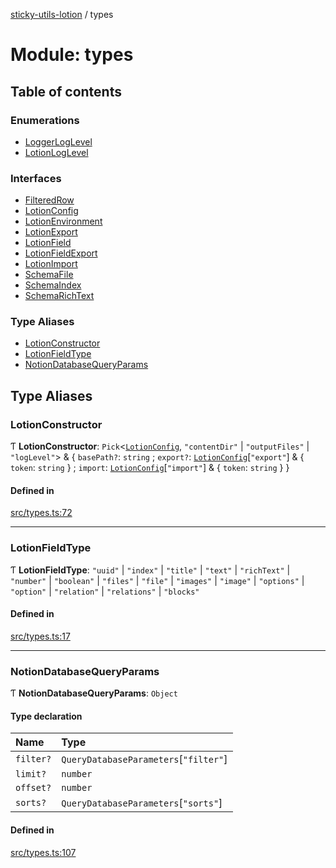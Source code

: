 [sticky-utils-lotion](../README.md) / types

# Module: types

## Table of contents

### Enumerations

- [LoggerLogLevel](../enums/types.LoggerLogLevel.md)
- [LotionLogLevel](../enums/types.LotionLogLevel.md)

### Interfaces

- [FilteredRow](../interfaces/types.FilteredRow.md)
- [LotionConfig](../interfaces/types.LotionConfig.md)
- [LotionEnvironment](../interfaces/types.LotionEnvironment.md)
- [LotionExport](../interfaces/types.LotionExport.md)
- [LotionField](../interfaces/types.LotionField.md)
- [LotionFieldExport](../interfaces/types.LotionFieldExport.md)
- [LotionImport](../interfaces/types.LotionImport.md)
- [SchemaFile](../interfaces/types.SchemaFile.md)
- [SchemaIndex](../interfaces/types.SchemaIndex.md)
- [SchemaRichText](../interfaces/types.SchemaRichText.md)

### Type Aliases

- [LotionConstructor](types.md#lotionconstructor)
- [LotionFieldType](types.md#lotionfieldtype)
- [NotionDatabaseQueryParams](types.md#notiondatabasequeryparams)

## Type Aliases

### LotionConstructor

Ƭ **LotionConstructor**: `Pick`\<[`LotionConfig`](../interfaces/types.LotionConfig.md), ``"contentDir"`` \| ``"outputFiles"`` \| ``"logLevel"``\> & \{ `basePath?`: `string` ; `export?`: [`LotionConfig`](../interfaces/types.LotionConfig.md)[``"export"``] & \{ `token`: `string`  } ; `import`: [`LotionConfig`](../interfaces/types.LotionConfig.md)[``"import"``] & \{ `token`: `string`  }  }

#### Defined in

[src/types.ts:72](https://github.com/sticky/sticky-utils-lotion/blob/0655f7a/src/types.ts#L72)

___

### LotionFieldType

Ƭ **LotionFieldType**: ``"uuid"`` \| ``"index"`` \| ``"title"`` \| ``"text"`` \| ``"richText"`` \| ``"number"`` \| ``"boolean"`` \| ``"files"`` \| ``"file"`` \| ``"images"`` \| ``"image"`` \| ``"options"`` \| ``"option"`` \| ``"relation"`` \| ``"relations"`` \| ``"blocks"``

#### Defined in

[src/types.ts:17](https://github.com/sticky/sticky-utils-lotion/blob/0655f7a/src/types.ts#L17)

___

### NotionDatabaseQueryParams

Ƭ **NotionDatabaseQueryParams**: `Object`

#### Type declaration

| Name | Type |
| :------ | :------ |
| `filter?` | `QueryDatabaseParameters`[``"filter"``] |
| `limit?` | `number` |
| `offset?` | `number` |
| `sorts?` | `QueryDatabaseParameters`[``"sorts"``] |

#### Defined in

[src/types.ts:107](https://github.com/sticky/sticky-utils-lotion/blob/0655f7a/src/types.ts#L107)
